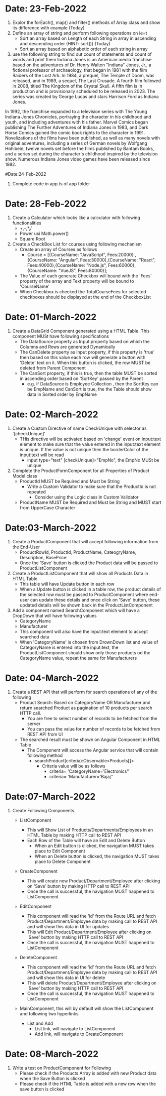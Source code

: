 # Date: 23-Feb-2022
1. Explor the forEach(), map() and filter() methods of Array class and show its difference with example (Today)
2. Define an array of string and perform following operations  on ie=t
    - Sort an array based on Length of each String in array in ascending and descending order (HINT: sort()) (Today)
    - Sort an array based on alphabetic order of each string in array
3. use the following string to find out count of statements and count of words and print them
    Indiana Jones is an American media franchise based on the adventures of Dr. Henry Walton "Indiana" Jones, Jr., a fictional professor of archaeology, that began in 1981 with the film Raiders of the Lost Ark. In 1984, a prequel, The Temple of Doom, was released, and in 1989, a sequel, The Last Crusade. A fourth film followed in 2008, titled The Kingdom of the Crystal Skull. A fifth film is in production and is provisionally scheduled to be released in 2023. The series was created by George Lucas and stars Harrison Ford as Indiana Jones.

In 1992, the franchise expanded to a television series with The Young Indiana Jones Chronicles, portraying the character in his childhood and youth, and including adventures with his father. Marvel Comics began publishing The Further Adventures of Indiana Jones in 1983, and Dark Horse Comics gained the comic book rights to the character in 1991. Novelizations of the films have been published, as well as many novels with original adventures, including a series of German novels by Wolfgang Hohlbein, twelve novels set before the films published by Bantam Books, and a series set during the character's childhood inspired by the television show. Numerous Indiana Jones video games have been released since 1982.    


#Date:24-Feb-2022

1. Complete code in app.ts of app folder


# Date: 28-Feb-2022

1. Create a Calculator which looks like a calculator with following functionalities
    - +,-,*,/
    - Power usi Math.power()
    - Square Root   
2. Create a CheckBox List for courses using following mechanism
    - Create an array of Courses as follows
        - Course = [{CourseName: "JavaScript", Fees:20000}
        ,{CourseName: "Angular", Fees:30000},{CourseName: "React", Fees:40000},{CourseName: "Node.js", Fees:60000},{CourseName: "VueJS", Fees:80000}];    
    - The Value of each generate Checkbox will bound with the 'Fees' property of the array and Text property will be bound to 'CourseName'
    - When Checkbox is checked the TotalCourseFees for selected checkboxes should be displayed at the end of the CheckboxList       


# Date: 01-March-2022

1. Create a DataGrid Component generated using a HTML Table. This component MUSt have following specifications
    - The DataSource property as Input property based on which the Columns and Rows are generated Dynamically
    - The CanDelete property as Input property, if this property is 'true' then  based on this value each row will generate a button with 'Delete' text on it. When this button is clicked, the row MUST be deleted from Parent Component
    - The CanSort property, if this is true, then the table MUST be sorted in ascending order based on 'SortKey' passed by the Parent
        - e.g. if DataSource is Employee Collection , then the SortKey can be EmpName and CanSort is true, the the Table should show data in Sorted order by EmpName      

# Date: 02-March-2022

1. Create a Custom Directive of name CheckUnique with selector as '[checkUnique]'
    - THis directive will be activated based on 'change' event on input:text element to make sure that the value entered in the input:text element is unique. If the value is not unique then the borderColor of the input:text will be read 
        - input type="text" [checkUnique]="EmpNo", the EmpNo MUSt be unique 
2. Complete the ProductFormComponent for all Properties of Product Model class   
    - ProductId MUST be Required and Must be String
        - Write a Custom Validator to make sure that the ProductId is not repeated 
            - Consider using the Logic class in Custom Validator
    - ProductName MUST be Required and Must be String and MUST start from UpperCase Character

# Date:03-March-2022

1. Create a ProductComponent that will accept following information from the End-User
    - ProductRowId, ProductId, ProductName, CateogryName, Description, BasePrice
    - Once the 'Save' button is clicked the Product data will be passed to ProductListComponent
2. Create a ProductListComponent that will show all Products Data in HTML Table
    - This table will have Update button in each row  
    - When a Update button is clicked in a table row, the product details of the selected row must be passed to ProductComponent where end-user can update these details and once click on 'Save' button, these updated details will be shown back in the ProductListComponent
3. Add a component named SearchComponent which will have a DropDown that will have following values 
    - CategoryName
    - Manufacturer
   - This component will also have the input:text element to accept searched data
   - When 'CategoryName' is chosen from DrownDown list and value of CategoryName is entered into the input:text, the ProductListComponent should show only those products od the CategoryName value, repeat the same for Manufacturers                    

# Date: 04-March-2022

1. Create a REST API that will perform for search operations of any of the following
    - Product Search: Based on CategoryName OR Manufacturer and return searched Product as pagination of 10 products per search HTTP call.
        - You are free to select number of records to be fetched from the server
        - You can pass the value for number of records to be fetched from REST API from UI
    - The searched result must be shown on Angular Component in HTML Table 
        - The Component will access the Angular service that will contain following method
            - searchProduct(criteria):Observable<Products[]>
                - Criteria value will be as follows
                    - criteria= 'CategoryName='Electronics''
                    - criteria= 'Manufacturer='Bajaj''

# Date:07-March-2022

1. Create Following Components
    - ListComponent
        - This will Show List of Products/Departments/Employees in an HTML Table by making HTTP call to REST API 
        - Each Row of the Table will have an Edit and Delete Button
            - When an Edit button is clicked, the navigation MUST takes place to Edit Component
            - When an Delete button is clicked, the navigation MUST takes place to Delete Component
    - CreateComponent
        - This will create new  Product/Department/Employee after clicking on 'Save' button by  making HTTP call to REST API
        - Once the call is successful, the navigation MUST happened to ListComponent
    - EditComponent
        - This component will read the 'id' from the Route URL and fetch Product/Department/Employee data by making call to REST API and will show this data in UI for updates
        - This will Edit  Product/Department/Employee after clicking on 'Save' button by  making HTTP call to REST API
        - Once the call is successful, the navigation MUST happened to ListComponent     
    - DeleteComponent
        - This component will read the 'id' from the Route URL and fetch Product/Department/Employee data by making call to REST API and will show this data in UI for delete
        - This will delete  Product/Department/Employee after clicking on 'Save' button by  making HTTP call to REST API
        - Once the call is successful, the navigation MUST happened to ListComponent   

    - MainComponent, this will by default will show the ListComponent and following two hyperlinks
        - List and Add
            - List link, will navigate to ListComponent
            - Add link, will navigate to CreateComponent      
         
# Date: 08-March-2022

1. Write a test on ProductComponent for Following
    - Please check if the Products Array is added with new Product data when the Save Button is clicked
    - Please check if the HTML Table is added with a new row when the save button is clicked